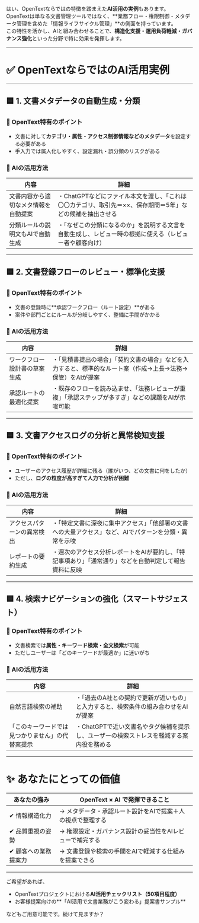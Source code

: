 はい、OpenTextならではの特徴を踏まえた**AI活用の実例**もあります。  
OpenTextは単なる文書管理ツールではなく、**業務フロー・権限制御・メタデータ管理を含めた「情報ライフサイクル管理」**の側面を持っています。  
この特性を活かし、AIと組み合わせることで、**構造化支援・運用負荷軽減・ガバナンス強化**といった分野で特に効果を発揮します。

---

# ✅ OpenTextならではのAI活用実例

---

## 🟦 1. 文書メタデータの自動生成・分類

### 📌 OpenText特有のポイント
- 文書に対して**カテゴリ・属性・アクセス制御情報などのメタデータ**を設定する必要がある
- 手入力では属人化しやすく、設定漏れ・誤分類のリスクがある

### 🤖 AIの活用方法
| 内容 | 詳細 |
|------|------|
| 文書内容から適切なメタ情報を自動提案 | ・ChatGPTなどにファイル本文を渡し、「これは〇〇カテゴリ、取引先＝××、保存期間＝5年」などの候補を抽出させる |
| 分類ルールの説明文もAIで自動生成 | ・「なぜこの分類になるのか」を説明する文言を自動生成し、レビュー時の根拠に使える（レビュー者や顧客向け） |

---

## 🟦 2. 文書登録フローのレビュー・標準化支援

### 📌 OpenText特有のポイント
- 文書の登録時に**承認ワークフロー（ルート設定）**がある  
- 案件や部門ごとにルールが分岐しやすく、整備に手間がかかる

### 🤖 AIの活用方法
| 内容 | 詳細 |
|------|------|
| ワークフロー設計書の草案生成 | ・「見積書提出の場合」「契約文書の場合」などを入力すると、標準的なルート案（作成→上長→法務→保管）をAIが提案 |
| 承認ルートの最適化提案 | ・既存のフローを読み込ませ、「法務レビューが重複」「承認ステップが多すぎ」などの課題をAIが示唆可能 |

---

## 🟦 3. 文書アクセスログの分析と異常検知支援

### 📌 OpenText特有のポイント
- ユーザーのアクセス履歴が詳細に残る（誰がいつ、どの文書に何をしたか）
- ただし、**ログの粒度が高すぎて人力で分析が困難**

### 🤖 AIの活用方法
| 内容 | 詳細 |
|------|------|
| アクセスパターンの異常検出 | ・「特定文書に深夜に集中アクセス」「他部署の文書への大量アクセス」など、AIでパターンを分類・異常を示唆 |
| レポートの要約生成 | ・週次のアクセス分析レポートをAIが要約し、「特記事項あり」「通常通り」などを自動判定して報告資料に反映 |

---

## 🟦 4. 検索ナビゲーションの強化（スマートサジェスト）

### 📌 OpenText特有のポイント
- 文書検索では**属性・キーワード検索・全文検索**が可能  
- ただしユーザーは「どのキーワードが最適か」に迷いがち

### 🤖 AIの活用方法
| 内容 | 詳細 |
|------|------|
| 自然言語検索の補助 | ・「過去のA社との契約で更新が近いもの」と入力すると、検索条件の組み合わせをAIが提案 |
| 「このキーワードでは見つかりません」の代替案提示 | ・ChatGPTで近い文書名やタグ候補を提示し、ユーザーの検索ストレスを軽減する案内役を務める |

---

# ✨ あなたにとっての価値

| あなたの強み | OpenText × AI で発揮できること |
|---------------|----------------------------------|
| ✔ 情報構造化力 | → メタデータ・承認ルート設計をAIで提案＋人の視点で整理する |
| ✔ 品質重視の姿勢 | → 権限設定・ガバナンス設計の妥当性をAIレビューで補完する |
| ✔ 顧客への業務提案力 | → 文書登録や検索の手間をAIで軽減する仕組みを提案できる |

---

ご希望があれば、  
- OpenTextプロジェクトにおける**AI活用チェックリスト（50項目程度）**  
- お客様提案向けの**「AI活用で文書業務がこう変わる」提案書サンプル**

などもご用意可能です。続けて見ますか？